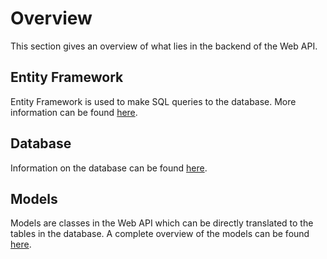 # Overview

This section gives an overview of what lies in the backend of the Web API.

## Entity Framework

Entity Framework is used to make SQL queries to the database. More information can
be found [here](entity_framework.md).

## Database

Information on the database can be found [here](database.md).

## Models

Models are classes in the Web API which can be directly translated to the tables
in the database. A complete overview of the models can be found [here](models.md).  